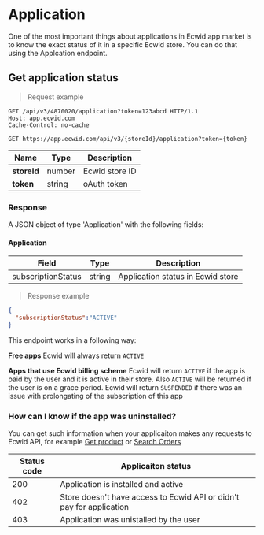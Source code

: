# Application

One of the most important things about applications in Ecwid app market is to know the exact status of it in a specific Ecwid store. You can do that using the Applcation endpoint.

## Get application status 

> Request example

```http
GET /api/v3/4870020/application?token=123abcd HTTP/1.1
Host: app.ecwid.com
Cache-Control: no-cache
```
`GET https://app.ecwid.com/api/v3/{storeId}/application?token={token}`

Name | Type    | Description
---- | ------- | --------------
**storeId** |  number | Ecwid store ID
**token** |  string | oAuth token

### Response

A JSON object of type 'Application' with the following fields:

#### Application

Field | Type | Description
------| ------| -----------
subscriptionStatus | string | Application status in Ecwid store

> Response example

```json
{
  "subscriptionStatus":"ACTIVE"
}
```

This endpoint works in a following way: 

**Free apps** 
Ecwid will always return `ACTIVE`

**Apps that use Ecwid billing scheme**
Ecwid will return `ACTIVE` if the app is paid by the user and it is active in their store. Also `ACTIVE` will be returned if the user is on a grace period. 
Ecwid will return `SUSPENDED` if there was an issue with prolongating of the subscription of this app

### How can I know if the app was uninstalled?

You can get such information when your applicaiton makes any requests to Ecwid API, for example [Get product](#get-a-product) or [Search Orders](#search-orders)

Status code | Applicaiton status 
------------| ------------------
200 | Application is installed and active
402 | Store doesn't have access to Ecwid API or didn't pay for application
403 | Application was unistalled by the user

